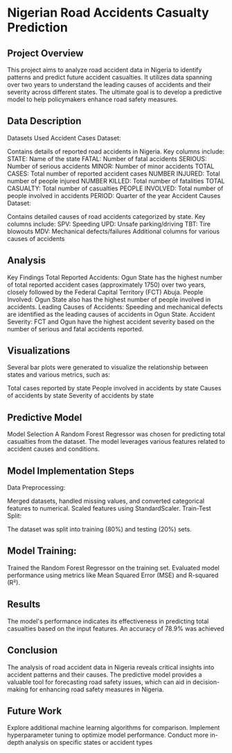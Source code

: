 # Nigerian Road Accidents Casualty Prediction

## Project Overview
This project aims to analyze road accident data in Nigeria to identify patterns and predict future accident casualties. It utilizes data spanning over two years to understand the leading causes of accidents and their severity across different states. The ultimate goal is to develop a predictive model to help policymakers enhance road safety measures.

## Data Description
Datasets Used
Accident Cases Dataset:

Contains details of reported road accidents in Nigeria.
Key columns include:
STATE: Name of the state
FATAL: Number of fatal accidents
SERIOUS: Number of serious accidents
MINOR: Number of minor accidents
TOTAL CASES: Total number of reported accident cases
NUMBER INJURED: Total number of people injured
NUMBER KILLED: Total number of fatalities
TOTAL CASUALTY: Total number of casualties
PEOPLE INVOLVED: Total number of people involved in accidents
PERIOD: Quarter of the year
Accident Causes Dataset:

Contains detailed causes of road accidents categorized by state.
Key columns include:
SPV: Speeding
UPD: Unsafe parking/driving
TBT: Tire blowouts
MDV: Mechanical defects/failures
Additional columns for various causes of accidents

## Analysis
Key Findings
Total Reported Accidents: Ogun State has the highest number of total reported accident cases (approximately 1750) over two years, closely followed by the Federal Capital Territory (FCT) Abuja.
People Involved: Ogun State also has the highest number of people involved in accidents.
Leading Causes of Accidents: Speeding and mechanical defects are identified as the leading causes of accidents in Ogun State.
Accident Severity: FCT and Ogun have the highest accident severity based on the number of serious and fatal accidents reported.

## Visualizations
Several bar plots were generated to visualize the relationship between states and various metrics, such as:

Total cases reported by state
People involved in accidents by state
Causes of accidents by state
Severity of accidents by state

## Predictive Model
Model Selection
A Random Forest Regressor was chosen for predicting total casualties from the dataset. The model leverages various features related to accident causes and conditions.

## Model Implementation Steps
Data Preprocessing:

Merged datasets, handled missing values, and converted categorical features to numerical.
Scaled features using StandardScaler.
Train-Test Split:

The dataset was split into training (80%) and testing (20%) sets.

## Model Training:

Trained the Random Forest Regressor on the training set.
Evaluated model performance using metrics like Mean Squared Error (MSE) and R-squared (R²).

## Results
The model's performance indicates its effectiveness in predicting total casualties based on the input features. An accuracy of 78.9% was achieved

## Conclusion
The analysis of road accident data in Nigeria reveals critical insights into accident patterns and their causes. The predictive model provides a valuable tool for forecasting road safety issues, which can aid in decision-making for enhancing road safety measures in Nigeria.

## Future Work
Explore additional machine learning algorithms for comparison.
Implement hyperparameter tuning to optimize model performance.
Conduct more in-depth analysis on specific states or accident types
